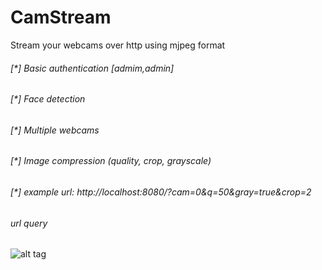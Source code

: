 # CamStream
Stream your webcams over http using mjpeg format

###### [*] Basic authentication [admim,admin]
###### [*] Face detection
###### [*] Multiple webcams
###### [*] Image compression (quality, crop, grayscale)
###### [*] example url: http://localhost:8080/?cam=0&q=50&gray=true&crop=2

###### url query

![alt tag](https://raw.githubusercontent.com/avramit/CamStream/master/screenshot.png)

